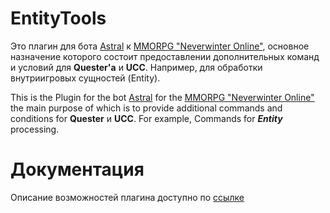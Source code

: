 # EntityTools
Это плагин для бота [Astral](https://www.neverwinter-bot.com/forums/index.php) к [MMORPG "Neverwinter Online"](https://www.arcgames.com/en/games/neverwinter/news), основное назначение которого состоит предоставлении дополнительных команд и условий для __**Quester'a**__ и __**UCC**__. Например, для обработки внутриигровых сущностей (Entity).

This is the Plugin for the bot [Astral](https://www.neverwinter-bot.com/forums/index.php) for the [MMORPG "Neverwinter Online"](https://www.arcgames.com/en/games/neverwinter/news) the main purpose of which is to provide additional commands and conditions for __**Quester**__ и __**UCC**__. For example, Commands for ___Entity___ processing.

# Документация
Описание возможностей плагина доступно по [ссылке](https://qpahta3ep.github.io/EntityToolsDocs/)
